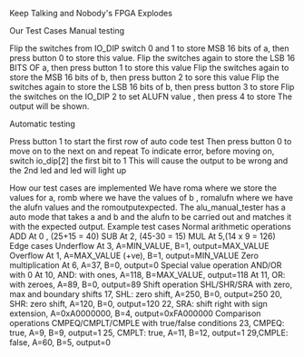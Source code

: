 Keep Talking and Nobody's FPGA Explodes

Our Test Cases
Manual testing 


Flip the switches from IO_DIP switch  0 and 1 to store MSB 16 bits of a,  then press button 0 to store this value.
Flip the switches again to store the LSB 16 BITS OF a, then press button 1 to store this value 
Flip the switches again to store the MSB 16 bits of  b, then press button 2 to sore this value
Flip the switches again to store the LSB 16 bits of b, then press button 3 to store
Flip the switches on the IO_DIP 2 to set ALUFN value , then press 4 to store
The output will be shown. 

Automatic testing

Press button 1 to start the first row of auto code test
Then press button 0 to move on to the next on and repeat 
To indicate error, before moving on, switch io_dip[2] the first bit to 1
This will cause the output to be wrong and the 2nd led and led will light up

How our test cases are implemented 
We have roma where we store the values for a, romb where we have the values of b , romalufn where we have the alufn values and the romoutputexpected. The alu_manual_tester has a auto mode that takes a and b and the alufn to be carried out and matches it with the expected output.
Example test cases 
Normal arithmetic operations 
ADD
At 0 , (25+15 = 40)
SUB
At 2, (45-30 = 15)
MUL
At 5,(14 x 9 = 126)
Edge cases
Underflow
At 3, A=MIN_VALUE, B=1, output=MAX_VALUE
Overflow
At 1, A=MAX_VALUE (+ve), B=1, output=MIN_VALUE
Zero multiplication
At 6, A=37, B=0, output=0
Special value operation 
AND/OR with 0
At 10, AND: with ones, A=118, B=MAX_VALUE, output=118
At 11, OR: with zeroes, A=89, B=0, output=89
Shift operation 
SHL/SHR/SRA with zero, max and boundary shifts
17, SHL: zero shift, A=250, B=0, output=250
20, SHR: zero shift, A=120, B=0, output=120
22, SRA: shift right with sign extension, A=0xA0000000, B=4, output=0xFA000000
Comparison operations 
CMPEQ/CMPLT/CMPLE with true/false conditions 
23, CMPEQ: true, A=9, B=9, output=1
25, CMPLT: true, A=11, B=12, output=1
29,CMPLE: false, A=60, B=5, output=0
